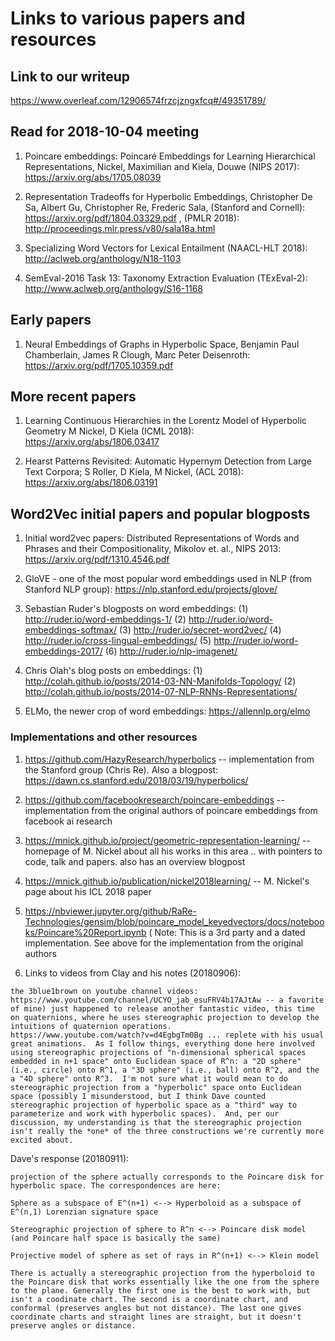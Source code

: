 # Links to various papers and resources

## Link to our writeup

https://www.overleaf.com/12906574frzcjzngxfcq#/49351789/

## Read for 2018-10-04 meeting

1. Poincare embeddings: Poincaré Embeddings for Learning Hierarchical Representations, Nickel, Maximilian and Kiela, Douwe (NIPS 2017): https://arxiv.org/abs/1705.08039 

1. Representation Tradeoffs for Hyperbolic Embeddings, Christopher De Sa, Albert Gu, Christopher Re, Frederic Sala, (Stanford and Cornell): https://arxiv.org/pdf/1804.03329.pdf , (PMLR 2018): http://proceedings.mlr.press/v80/sala18a.html

3. Specializing Word Vectors for Lexical Entailment (NAACL-HLT 2018): http://aclweb.org/anthology/N18-1103

4. SemEval-2016 Task 13: Taxonomy Extraction Evaluation (TExEval-2): http://www.aclweb.org/anthology/S16-1168

## Early papers

1. Neural Embeddings of Graphs in Hyperbolic Space, Benjamin Paul Chamberlain, James R Clough, Marc Peter Deisenroth: https://arxiv.org/pdf/1705.10359.pdf  

## More recent papers

1. Learning Continuous Hierarchies in the Lorentz Model of Hyperbolic Geometry M Nickel, D Kiela (ICML 2018): https://arxiv.org/abs/1806.03417

2. Hearst Patterns Revisited: Automatic Hypernym Detection from Large Text Corpora; S Roller, D Kiela, M Nickel, (ACL 2018): https://arxiv.org/abs/1806.03191

## Word2Vec initial papers and popular blogposts

1. Initial word2vec papers: Distributed Representations of Words and Phrases and their Compositionality, Mikolov et. al., NIPS 2013: https://arxiv.org/pdf/1310.4546.pdf 

2. GloVE - one of the most popular word embeddings used in NLP (from Stanford NLP group): https://nlp.stanford.edu/projects/glove/

3. Sebastian Ruder's blogposts on word embeddings: (1) http://ruder.io/word-embeddings-1/ (2) http://ruder.io/word-embeddings-softmax/ (3) http://ruder.io/secret-word2vec/ (4) http://ruder.io/cross-lingual-embeddings/ (5) http://ruder.io/word-embeddings-2017/ (6) http://ruder.io/nlp-imagenet/

4. Chris Olah's blog posts on embeddings: (1) http://colah.github.io/posts/2014-03-NN-Manifolds-Topology/ (2) http://colah.github.io/posts/2014-07-NLP-RNNs-Representations/ 

5. ELMo, the newer crop of word embeddings: https://allennlp.org/elmo  

### Implementations and other resources

1. https://github.com/HazyResearch/hyperbolics -- implementation from the Stanford group (Chris Re). Also a blogpost: https://dawn.cs.stanford.edu/2018/03/19/hyperbolics/  

2. https://github.com/facebookresearch/poincare-embeddings -- implementation from the original authors of poincare embeddings from facebook ai research 

3. https://mnick.github.io/project/geometric-representation-learning/ -- homepage of M. Nickel about all his works in this area .. with pointers to code, talk and papers. also has an overview blogpost

4. https://mnick.github.io/publication/nickel2018learning/ -- M. Nickel's page about his ICL 2018 paper

5. https://nbviewer.jupyter.org/github/RaRe-Technologies/gensim/blob/poincare_model_keyedvectors/docs/notebooks/Poincare%20Report.ipynb ( Note: This is a 3rd party and a dated implementation. See above for the implementation from the original authors

6. Links to videos from Clay and his notes (20180906): 
```Somewhat related to Dave's nice presentation today, Grant Sanderson (creator of
the 3blue1brown on youtube channel videos:
https://www.youtube.com/channel/UCYO_jab_esuFRV4b17AJtAw -- a favorite
of mine) just happened to release another fantastic video, this time
on quaternions, where he uses stereographic projection to develop the
intuitions of quaternion operations.
https://www.youtube.com/watch?v=d4EgbgTm0Bg ... replete with his usual
great animations.  As I follow things, everything done here involved
using stereographic projections of "n-dimensional spherical spaces
embedded in n+1 space" onto Euclidean space of R^n: a "2D sphere"
(i.e., circle) onto R^1, a "3D sphere" (i.e., ball) onto R^2, and the
a "4D sphere" onto R^3.  I'm not sure what it would mean to do
stereographic projection from a "hyperbolic" space onto Euclidean
space (possibly I misunderstood, but I think Dave counted
stereographic projection of hyperbolic space as a "third" way to
parameterize and work with hyperbolic spaces).  And, per our
discussion, my understanding is that the stereographic projection
isn't really the *one* of the three constructions we're currently more
excited about.
```

Dave's response (20180911): 
```In response to Clay, stereographic
projection of the sphere actually corresponds to the Poincare disk for
hyperbolic space. The correspondences are here:

Sphere as a subspace of E^(n+1) <--> Hyperboloid as a subspace of
E^(n,1) Lorenzian signature space

Stereographic projection of sphere to R^n <--> Poincare disk model
(and Poincare half space is basically the same)

Projective model of sphere as set of rays in R^(n+1) <--> Klein model

There is actually a stereographic projection from the hyperboloid to
the Poincare disk that works essentially like the one from the sphere
to the plane. Generally the first one is the best to work with, but
isn't a coodinate chart. The second is a coordinate chart, and
conformal (preserves angles but not distance). The last one gives
coordinate charts and straight lines are straight, but it doesn't
preserve angles or distance.
```